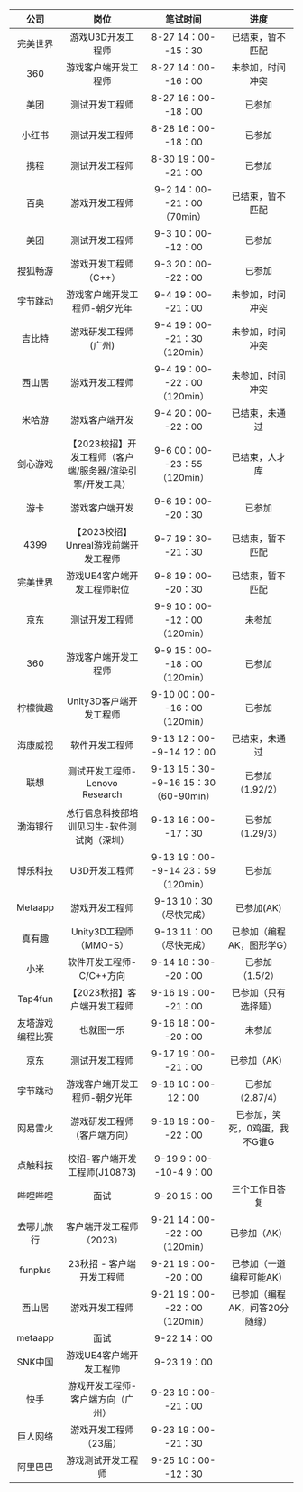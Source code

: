 | 公司 | 岗位 | 笔试时间 | 进度 |
| :--: | :--: | :--: |:--:|
|完美世界|游戏U3D开发工程师|8-27 14：00--15：30|已结束，暂不匹配|  
|360|游戏客户端开发工程师|8-27 14：00--16：00|未参加，时间冲突|  
|美团|测试开发工程师|8-27 16：00--18：00|已参加|  
|小红书|测试开发工程师|8-28 16：00--18：00| 已参加 |  
|携程|测试开发工程师|8-30 19：00--21：00|已参加|
|百奥|游戏开发工程师|9-2 14：00--21：00（70min）| 已结束，暂不匹配 |  
|美团|测试开发工程师|9-3 10：00--12：00| 已参加 |
|搜狐畅游|游戏开发工程师（C++）|9-3 20：00--22：00| 已参加 |
|字节跳动|游戏客户端开发工程师-朝夕光年|9-4 19：00--21：00| 未参加，时间冲突 |
|吉比特| 游戏研发工程师(广州) |9-4 19：00--21：30（120min）|未参加，时间冲突|
|西山居|游戏开发工程师|9-4 19：00--22：00（120min）| 未参加，时间冲突 |
|米哈游|游戏客户端开发|9-4 20：00--22：00| 已结束，未通过 |
|剑心游戏|【2023校招】开发工程师（客户端/服务器/渲染引擎/开发工具）|9-6 00：00--23：55（120min）| 已结束，人才库 |
|游卡|游戏客户端开发|9-6 19：00--20：30| 已参加 | 
|4399|【2023校招】Unreal游戏前端开发工程师|9-7 19：30--21：30| 已结束，暂不匹配 |
|完美世界|游戏UE4客户端开发工程师职位|9-8 19：00--20：30| 已结束，暂不匹配 |
|京东|测试开发工程师|9-9 10：00--12：00（120min）| 未参加 |
|360|游戏客户端开发工程师|9-9 15：00--18：00（120min）| 已参加  |
|柠檬微趣|Unity3D客户端开发工程师|9-10 00：00--16：00（120min）| 已参加 |
|海康威视|软件开发工程师|9-13 12：00--9-14 12：00| 已结束，未通过 |
|联想|测试开发工程师-Lenovo Research|9-13 15：30--9-16 15：30（60-90min）| 已参加（1.92/2） |
|渤海银行|总行信息科技部培训见习生-软件测试岗（深圳）|9-13 16：00--17：30| 已参加（1.29/3） |
|博乐科技|U3D开发工程师|9-13 19：00--9-14 23：59（120min）| 已参加 |
|Metaapp|游戏开发工程师|9-13 10：30（尽快完成）| 已参加(AK) |
|真有趣|Unity3D工程师（MMO-S）|9-13 11：00（尽快完成）| 已参加（编程AK，图形学G） |
|小米|软件开发工程师-C/C++方向|9-14 18：30--20：00| 已参加（1.5/2） |
|Tap4fun|【2023秋招】客户端开发工程师|9-16 19：00--21：00| 已参加（只有选择题） |
|友塔游戏编程比赛|也就图一乐|9-16 18：00--20：00| 未参加 |
|京东|测试开发工程师|9-17 19：00--21：00| 已参加（AK） |
|字节跳动|游戏客户端开发工程师-朝夕光年|9-18 10：00-12：00| 已参加（2.87/4） |
|网易雷火|游戏研发工程师（客户端方向）|9-18 19：00--22：00| 已参加，笑死，0鸡蛋，我不G谁G |
|点触科技|校招-客户端开发工程师(J10873) |9-19 9：00--10-4 9：00|  |
|哔哩哔哩|面试|9-20 15：00| 三个工作日答复 |
|去哪儿旅行|客户端开发工程师（2023）|9-21 14：00--22：00（120min）| 已参加（AK） |
|funplus|23秋招 - 客户端开发工程师|9-21 19：00--20：00| 已参加（一道编程可能AK） |
|西山居|游戏开发工程师|9-21 19：00--22：00（120min）| 已参加（编程AK，问答20分随缘） |
|metaapp|面试|9-22 14：00|  |
|SNK中国|游戏UE4客户端开发工程师|9-23 19：00|  |
|快手|游戏开发工程师-客户端方向（广州）|9-23 19：00--21：00|  |
|巨人网络|游戏开发工程师（23届）|9-23 19：00--21：30|  |
|阿里巴巴|游戏测试开发工程师|9-25 10：00--12：30|  |